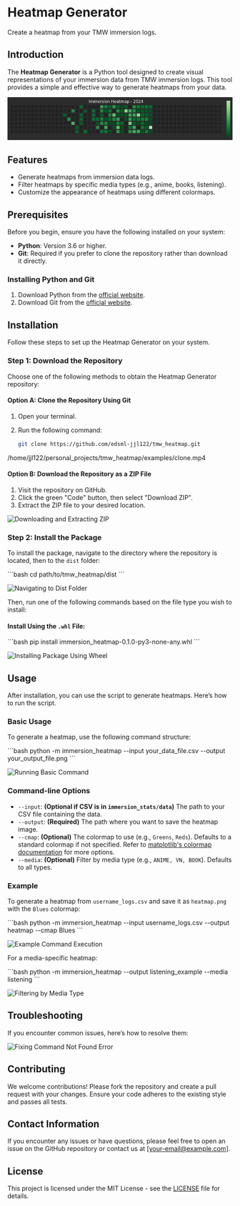 
# Heatmap Generator

Create a heatmap from your TMW immersion logs.

## Introduction

The **Heatmap Generator** is a Python tool designed to create visual representations of your immersion data from TMW immersion logs. This tool provides a simple and effective way to generate heatmaps from your data.

![Introduction to Heatmap Generator](examples/intro.png)

## Features

- Generate heatmaps from immersion data logs.
- Filter heatmaps by specific media types (e.g., anime, books, listening).
- Customize the appearance of heatmaps using different colormaps.

## Prerequisites

Before you begin, ensure you have the following installed on your system:

- **Python**: Version 3.6 or higher.
- **Git**: Required if you prefer to clone the repository rather than download it directly.

### Installing Python and Git

1. Download Python from the [official website](https://www.python.org/downloads/).
2. Download Git from the [official website](https://git-scm.com/).

## Installation

Follow these steps to set up the Heatmap Generator on your system.

### Step 1: Download the Repository

Choose one of the following methods to obtain the Heatmap Generator repository:

#### Option A: Clone the Repository Using Git

1. Open your terminal.
2. Run the following command:

   ```bash
   git clone https://github.com/edsml-jjl122/tmw_heatmap.git
   ```
/home/jjl122/personal_projects/tmw_heatmap/examples/clone.mp4


#### Option B: Download the Repository as a ZIP File

1. Visit the repository on GitHub.
2. Click the green "Code" button, then select "Download ZIP".
3. Extract the ZIP file to your desired location.

![Downloading and Extracting ZIP](path/to/download_zip.gif)

### Step 2: Install the Package

To install the package, navigate to the directory where the repository is located, then to the `dist` folder:

\`\`\`bash
cd path/to/tmw_heatmap/dist
\`\`\`

![Navigating to Dist Folder](path/to/navigate_dist.gif)

Then, run one of the following commands based on the file type you wish to install:

#### Install Using the `.whl` File:

\`\`\`bash
pip install immersion_heatmap-0.1.0-py3-none-any.whl
\`\`\`

![Installing Package Using Wheel](path/to/install_whl.gif)

## Usage

After installation, you can use the script to generate heatmaps. Here’s how to run the script.

### Basic Usage

To generate a heatmap, use the following command structure:

\`\`\`bash
python -m immersion_heatmap --input your_data_file.csv --output your_output_file.png
\`\`\`

![Running Basic Command](path/to/basic_usage.gif)

### Command-line Options

- `--input`: **(Optional if CSV is in `immersion_stats/data`)** The path to your CSV file containing the data.
- `--output`: **(Required)** The path where you want to save the heatmap image.
- `--cmap`: **(Optional)** The colormap to use (e.g., `Greens`, `Reds`). Defaults to a standard colormap if not specified. Refer to [matplotlib's colormap documentation](https://matplotlib.org/stable/users/explain/colors/colormaps.html) for more options.
- `--media`: **(Optional)** Filter by media type (e.g., `ANIME, VN, BOOK`). Defaults to all types.

### Example

To generate a heatmap from `username_logs.csv` and save it as `heatmap.png` with the `Blues` colormap:

\`\`\`bash
python -m immersion_heatmap --input username_logs.csv --output heatmap --cmap Blues
\`\`\`

![Example Command Execution](path/to/example_command.gif)

For a media-specific heatmap:

\`\`\`bash
python -m immersion_heatmap --output listening_example --media listening
\`\`\`

![Filtering by Media Type](path/to/filter_media.gif)

## Troubleshooting

If you encounter common issues, here’s how to resolve them:

![Fixing Command Not Found Error](path/to/command_not_found.gif)

## Contributing

We welcome contributions! Please fork the repository and create a pull request with your changes. Ensure your code adheres to the existing style and passes all tests.

## Contact Information

If you encounter any issues or have questions, please feel free to open an issue on the GitHub repository or contact us at [your-email@example.com].

## License

This project is licensed under the MIT License - see the [LICENSE](LICENSE) file for details.
